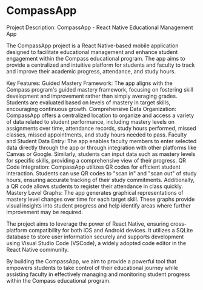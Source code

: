 # CompassApp
Project Description: CompassApp - React Native Educational Management App

The CompassApp project is a React Native-based mobile application designed to facilitate educational management and enhance student engagement within the Compass educational program. The app aims to provide a centralized and intuitive platform for students and faculty to track and improve their academic progress, attendance, and study hours.

Key Features:
    Guided Mastery Framework: The app aligns with the Compass program's guided mastery framework, focusing on fostering skill development and improvement rather than simply averaging grades. Students are evaluated based on levels of mastery in target skills, encouraging continuous growth.
    Comprehensive Data Organization: CompassApp offers a centralized location to organize and access a variety of data related to student performance, including mastery levels on assignments over time, attendance records, study hours performed, missed classes, missed appointments, and study hours needed to pass.
    Faculty and Student Data Entry: The app enables faculty members to enter selected data directly through the app or through integration with other platforms like Canvas or Google. Similarly, students can input data such as mastery levels for specific skills, providing a comprehensive view of their progress.
    QR Code Integration: CompassApp utilizes QR codes for efficient student interaction. Students can use QR codes to "scan in" and "scan out" of study hours, ensuring accurate tracking of their study commitments. Additionally, a QR code allows students to register their attendance in class quickly.
    Mastery Level Graphs: The app generates graphical representations of mastery level changes over time for each target skill. These graphs provide visual insights into student progress and help identify areas where further improvement may be required.

The project aims to leverage the power of React Native, ensuring cross-platform compatibility for both iOS and Android devices. It utilizes a SQLite database to store user information securely and supports development using Visual Studio Code (VSCode), a widely adopted code editor in the React Native community.

By building the CompassApp, we aim to provide a powerful tool that empowers students to take control of their educational journey while assisting faculty in effectively managing and monitoring student progress within the Compass educational program.
